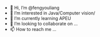 - 👋 Hi, I’m @fengyouliang
- 👀 I’m interested in Java/Computer vision/
- 🌱 I’m currently learning APEU
- 💞️ I’m looking to collaborate on ...
- 📫 How to reach me ...

<!---
fengyouliang/fengyouliang is a ✨ special ✨ repository because its `README.md` (this file) appears on your GitHub profile.
You can click the Preview link to take a look at your changes.
--->
